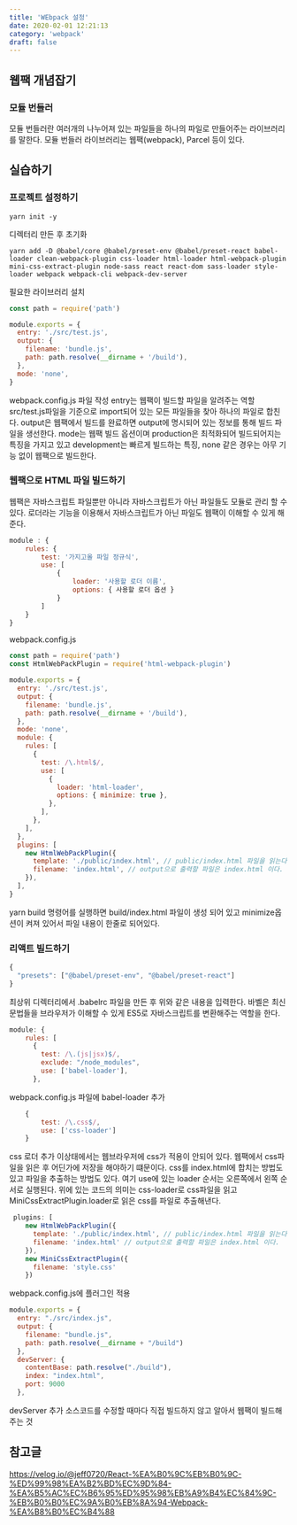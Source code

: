 ```yaml
---
title: 'WEbpack 설정'
date: 2020-02-01 12:21:13
category: 'webpack'
draft: false
---
```


## 웹팩 개념잡기

### 모듈 번들러

모듈 번들러란 여러개의 나누어져 있는 파일들을 하나의 파일로 만들어주는 라이브러리를 말한다.
모듈 번들러 라이브러리는 웹팩(webpack), Parcel 등이 있다.

## 실습하기

### 프로젝트 설정하기

```
yarn init -y
```

디렉터리 만든 후 초기화

```
yarn add -D @babel/core @babel/preset-env @babel/preset-react babel-loader clean-webpack-plugin css-loader html-loader html-webpack-plugin mini-css-extract-plugin node-sass react react-dom sass-loader style-loader webpack webpack-cli webpack-dev-server
```

필요한 라이브러리 설치

```js
const path = require('path')

module.exports = {
  entry: './src/test.js',
  output: {
    filename: 'bundle.js',
    path: path.resolve(__dirname + '/build'),
  },
  mode: 'none',
}
```

webpack.config.js 파일 작성
entry는 웹팩이 빌드할 파일을 알려주는 역할
src/test.js파일을 기준으로 import되어 있는 모든 파일들을 찾아 하나의 파일로 합친다.
output은 웹팩에서 빌드를 완료하면 output에 명시되어 있는 정보를 통해 빌드 파일을 생선한다.
mode는 웹팩 빌드 옵션이며 production은 최적화되어 빌드되어지는 특징을 가지고 있고 development는 빠르게 빌드하는 특징, none 같은 경우는 아무 기능 없이 웹팩으로 빌드한다.

### 웹팩으로 HTML 파일 빌드하기

웹팩은 자바스크립트 파일뿐만 아니라 자바스크립트가 아닌 파일들도 모듈로 관리 할 수 있다. 로더라는 기능을 이용해서 자바스크립트가 아닌 파일도 웹팩이 이해할 수 있게 해준다.

```js
module : {
    rules: {
        test: '가지고올 파일 정규식',
        use: [
            {
                loader: '사용할 로더 이름',
                options: { 사용할 로더 옵션 }
            }
        ]
    }
}
```

webpack.config.js

```js
const path = require('path')
const HtmlWebPackPlugin = require('html-webpack-plugin')

module.exports = {
  entry: './src/test.js',
  output: {
    filename: 'bundle.js',
    path: path.resolve(__dirname + '/build'),
  },
  mode: 'none',
  module: {
    rules: [
      {
        test: /\.html$/,
        use: [
          {
            loader: 'html-loader',
            options: { minimize: true },
          },
        ],
      },
    ],
  },
  plugins: [
    new HtmlWebPackPlugin({
      template: './public/index.html', // public/index.html 파일을 읽는다.
      filename: 'index.html', // output으로 출력할 파일은 index.html 이다.
    }),
  ],
}
```

yarn build 명령어를 실행하면 build/index.html 파일이 생성 되어 있고 minimize옵션이 켜져 있어서 파일 내용이 한줄로 되어있다.

### 리액트 빌드하기

```js
{
  "presets": ["@babel/preset-env", "@babel/preset-react"]
}
```

최상위 디렉터리에서 .babelrc 파일을 만든 후 위와 같은 내용을 입력한다. 바벨은 최신 문법들을 브라우저가 이해할 수 있게 ES5로 자바스크립트를 변환해주는 역할을 한다.

```js
module: {
    rules: [
      {
        test: /\.(js|jsx)$/,
        exclude: "/node_modules",
        use: ['babel-loader'],
      },
```

webpack.config.js 파일에 babel-loader 추가

```js
	{
        test: /\.css$/,
        use: ['css-loader']
    }
```

css 로더 추가
이상태에서는 웹브라우저에 css가 적용이 안되어 있다. 웹팩에서 css파일을 읽은 후 어딘가에 저장을 해야하기 떄문이다. css를 index.html에 합치는 방법도 있고 파일을 추출하는 방법도 있다.
여기 use에 있는 loader 순서는 오른쪽에서 왼쪽 순서로 실행된다. 위에 있는 코드의 의미는 css-loader로 css파일을 읽고 MiniCssExtractPlugin.loader로 읽은 css를 파일로 추출해낸다.

```js
 plugins: [
    new HtmlWebPackPlugin({
      template: './public/index.html', // public/index.html 파일을 읽는다.
      filename: 'index.html' // output으로 출력할 파일은 index.html 이다.
    }),
    new MiniCssExtractPlugin({
      filename: 'style.css'
    })
```

webpack.config.js에 플러그인 적용

```js
module.exports = {
  entry: "./src/index.js",
  output: {
    filename: "bundle.js",
    path: path.resolve(__dirname + "/build")
  },
  devServer: {
    contentBase: path.resolve("./build"),
    index: "index.html",
    port: 9000
  },
```

devServer 추가 소스코드를 수정할 때마다 직접 빌드하지 않고 알아서 웹팩이 빌드해주는 것

## 참고글

https://velog.io/@jeff0720/React-%EA%B0%9C%EB%B0%9C-%ED%99%98%EA%B2%BD%EC%9D%84-%EA%B5%AC%EC%B6%95%ED%95%98%EB%A9%B4%EC%84%9C-%EB%B0%B0%EC%9A%B0%EB%8A%94-Webpack-%EA%B8%B0%EC%B4%88
